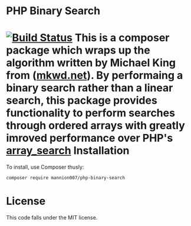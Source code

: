 PHP Binary Search
=================
[![Build Status](https://travis-ci.org/mannion007/php-binary-search.svg?branch=master)](https://travis-ci.org/mannion007/php-binary-search)
This is a composer package which wraps up the algorithm written by Michael King from ([mkwd.net](http://mkwd.net)).
By performaing a binary search rather than a linear search, this package provides functionality to perform searches through ordered arrays with greatly imroved performance over PHP's [array_search](http://php.net/manual/en/function.array-search.php)
Installation
============
To install, use Composer thusly:
~~~~
composer require mannion007/php-binary-search
~~~~
License
=======
This code falls under the MIT license.